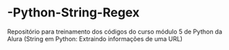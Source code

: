 # -Python-String-Regex
Repositório para treinamento dos códigos do curso módulo 5 de Python da Alura (String em Python: Extraindo informações de uma URL)
